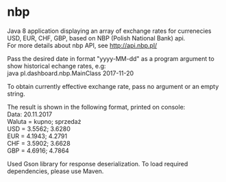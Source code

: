 # nbp

Java 8 application displaying an array of exchange rates for currenecies USD, EUR, CHF, GBP, based on NBP (Polish National Bank) api.  
For more details about nbp API, see http://api.nbp.pl/

Pass the desired date in format "yyyy-MM-dd" as a program argument to show historical echange rates, e.g:  
java pl.dashboard.nbp.MainClass 2017-11-20

To obtain currently effective exchange rate, pass no argument or an empty string.

The result is shown in the following format, printed on console:  
Data: 20.11.2017  
Waluta = kupno; sprzedaż  
USD = 3.5562; 3.6280  
EUR = 4.1943; 4.2791  
CHF = 3.5902; 3.6628  
GBP = 4.6916; 4.7864

Used Gson library for response deserialization. To load required dependencies, please use Maven. 
